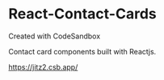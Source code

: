 # React-Contact-Cards
Created with CodeSandbox

Contact card components built with Reactjs.

https://jitz2.csb.app/
